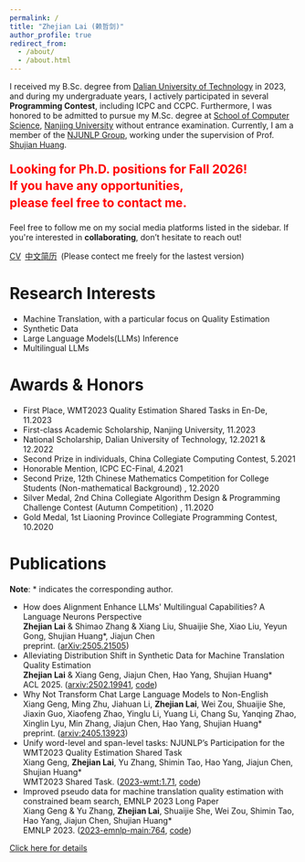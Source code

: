 ```yaml
---
permalink: /
title: "Zhejian Lai (赖哲剑)"
author_profile: true
redirect_from: 
  - /about/
  - /about.html
---
```


I received my B.Sc. degree from [Dalian University of Technology](https://www.dlut.edu.cn/) in 2023, and during my undergraduate years, I actively participated in several <strong>Programming Contest</strong>, including ICPC and CCPC. Furthermore, I was honored to be admitted to pursue my M.Sc. degree at [School of Computer Science](https://cs.nju.edu.cn/), [Nanjing University](https://www.nju.edu.cn/) without entrance examination. Currently, I am a member of the [NJUNLP Group](http://nlp.nju.edu.cn/homepage/), working under the supervision of Prof. [Shujian Huang](http://nlp.nju.edu.cn/huangsj/).

<div style="color: red; font-size: 1.5em; font-weight: bold; line-height: 1.4; margin-top: 20px; margin-bottom: 20px">   Looking for Ph.D. positions for Fall 2026!<br>   If you have any opportunities,<br>   please feel free to contact me. </div>

Feel free to follow me on my social media platforms listed in the sidebar. If you're interested in <strong>collaborating</strong>, don’t hesitate to reach out!

[CV](/cv#cv_en)&ensp;[中文简历](/cv#cv_zh)&ensp;(Please contect me freely for the lastest version)

Research Interests
======
* Machine Translation, with a particular focus on Quality Estimation
* Synthetic Data
* Large Language Models(LLMs) Inference
* Multilingual LLMs

Awards & Honors
======
* First Place, WMT2023 Quality Estimation Shared Tasks in En-De, 11.2023
* First-class Academic Scholarship, Nanjing University, 11.2023
* National Scholarship, Dalian University of Technology, 12.2021 & 12.2022
* Second Prize in individuals, China Collegiate Computing Contest, 5.2021
* Honorable Mention, ICPC EC-Final, 4.2021
* Second Prize, 12th Chinese Mathematics Competition for College Students (Non-mathematical Background) , 12.2020
* Silver Medal, 2nd China Collegiate Algorithm Design & Programming Challenge Contest (Autumn Competition) , 11.2020
* Gold Medal, 1st Liaoning Province Collegiate Programming Contest, 10.2020

Publications
======
<strong>Note</strong>: * indicates the corresponding author.

* How does Alignment Enhance LLMs' Multilingual Capabilities? A Language Neurons Perspective
  <br/>
  **Zhejian Lai** & Shimao Zhang & Xiang Liu, Shuaijie She, Xiao Liu, Yeyun Gong, Shujian Huang*, Jiajun Chen
  <br/>
  preprint. ([arXiv:2505.21505](https://arxiv.org/pdf/2505.21505))
* Alleviating Distribution Shift in Synthetic Data for Machine Translation Quality Estimation
  <br/>
  **Zhejian Lai** & Xiang Geng, Jiajun Chen, Hao Yang, Shujian Huang*
  <br/>
  ACL 2025. ([arxiv:2502.19941](https://arxiv.org/pdf/2502.19941), [code](https://github.com/NJUNLP/njuqe))
* Why Not Transform Chat Large Language Models to Non-English
  <br/>
  Xiang Geng, Ming Zhu, Jiahuan Li, **Zhejian Lai**, Wei Zou, Shuaijie She, Jiaxin Guo, Xiaofeng Zhao, Yinglu Li, Yuang Li, Chang Su, Yanqing Zhao, Xinglin Lyu, Min Zhang, Jiajun Chen, Hao Yang, Shujian Huang*
  <br/>
  preprint. ([arxiv:2405.13923](https://arxiv.org/pdf/2405.13923))
* Unify word-level and span-level tasks: NJUNLP’s Participation for the WMT2023 Quality Estimation Shared Task
  <br/>
  Xiang Geng, **Zhejian Lai**, Yu Zhang, Shimin Tao, Hao Yang, Jiajun Chen, Shujian Huang*
  <br/>
  WMT2023 Shared Task. ([2023-wmt:1.71](https://aclanthology.org/2023.wmt-1.71.pdf), [code](https://github.com/NJUNLP/njuqe))
* Improved pseudo data for machine translation quality estimation with constrained beam search, EMNLP 2023 Long Paper
  <br/>
  Xiang Geng & Yu Zhang, **Zhejian Lai**, Shuaijie She, Wei Zou, Shimin Tao, Hao Yang, Jiajun Chen, Shujian Huang*
  <br/>
  EMNLP 2023. ([2023-emnlp-main:764](https://aclanthology.org/2023.emnlp-main.764.pdf), [code](https://github.com/NJUNLP/njuqe))

[Click here for details](http://resume.laizj.fun/publications/)
